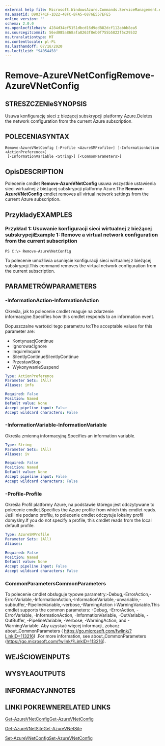 ```yaml
---
external help file: Microsoft.WindowsAzure.Commands.ServiceManagement.dll-Help.xml
ms.assetid: D903741F-1D22-48FC-BFA5-6876E557EFE5
online version: ''
schema: 2.0.0
ms.openlocfilehash: 4284d34ef5151dbcd16d9ed882dcf112abbb8ea5
ms.sourcegitcommit: 56ed085a868afa8263f8eb0f755b5822f5c29532
ms.translationtype: MT
ms.contentlocale: pl-PL
ms.lasthandoff: 07/18/2020
ms.locfileid: "94054458"
---
```

# <span data-ttu-id="0d2e0-101">Remove-AzureVNetConfig</span><span class="sxs-lookup"><span data-stu-id="0d2e0-101">Remove-AzureVNetConfig</span></span>

## <span data-ttu-id="0d2e0-102">STRESZCZENIe</span><span class="sxs-lookup"><span data-stu-id="0d2e0-102">SYNOPSIS</span></span>
<span data-ttu-id="0d2e0-103">Usuwa konfigurację sieci z bieżącej subskrypcji platformy Azure.</span><span class="sxs-lookup"><span data-stu-id="0d2e0-103">Deletes the network configuration from the current Azure subscription.</span></span>

## <span data-ttu-id="0d2e0-104">POLECENIA</span><span class="sxs-lookup"><span data-stu-id="0d2e0-104">SYNTAX</span></span>

```
Remove-AzureVNetConfig [-Profile <AzureSMProfile>] [-InformationAction <ActionPreference>]
 [-InformationVariable <String>] [<CommonParameters>]
```

## <span data-ttu-id="0d2e0-105">Opis</span><span class="sxs-lookup"><span data-stu-id="0d2e0-105">DESCRIPTION</span></span>
<span data-ttu-id="0d2e0-106">Polecenie cmdlet **Remove-AzureVNetConfig** usuwa wszystkie ustawienia sieci wirtualnej z bieżącej subskrypcji platformy Azure.</span><span class="sxs-lookup"><span data-stu-id="0d2e0-106">The **Remove-AzureVNetConfig** cmdlet removes all virtual network settings from the current Azure subscription.</span></span>

## <span data-ttu-id="0d2e0-107">Przykłady</span><span class="sxs-lookup"><span data-stu-id="0d2e0-107">EXAMPLES</span></span>

### <span data-ttu-id="0d2e0-108">Przykład 1: Usuwanie konfiguracji sieci wirtualnej z bieżącej subskrypcji</span><span class="sxs-lookup"><span data-stu-id="0d2e0-108">Example 1: Remove a virtual network configuration from the current subscription</span></span>
```
PS C:\> Remove-AzureVNetConfig
```

<span data-ttu-id="0d2e0-109">To polecenie umożliwia usunięcie konfiguracji sieci wirtualnej z bieżącej subskrypcji.</span><span class="sxs-lookup"><span data-stu-id="0d2e0-109">This command removes the virtual network configuration from the current subscription.</span></span>

## <span data-ttu-id="0d2e0-110">PARAMETRÓW</span><span class="sxs-lookup"><span data-stu-id="0d2e0-110">PARAMETERS</span></span>

### <span data-ttu-id="0d2e0-111">-InformationAction</span><span class="sxs-lookup"><span data-stu-id="0d2e0-111">-InformationAction</span></span>
<span data-ttu-id="0d2e0-112">Określa, jak to polecenie cmdlet reaguje na zdarzenie informacyjne.</span><span class="sxs-lookup"><span data-stu-id="0d2e0-112">Specifies how this cmdlet responds to an information event.</span></span>

<span data-ttu-id="0d2e0-113">Dopuszczalne wartości tego parametru to:</span><span class="sxs-lookup"><span data-stu-id="0d2e0-113">The acceptable values for this parameter are:</span></span>

- <span data-ttu-id="0d2e0-114">Kontynuacj</span><span class="sxs-lookup"><span data-stu-id="0d2e0-114">Continue</span></span>
- <span data-ttu-id="0d2e0-115">Ignorować</span><span class="sxs-lookup"><span data-stu-id="0d2e0-115">Ignore</span></span>
- <span data-ttu-id="0d2e0-116">Inquire</span><span class="sxs-lookup"><span data-stu-id="0d2e0-116">Inquire</span></span>
- <span data-ttu-id="0d2e0-117">SilentlyContinue</span><span class="sxs-lookup"><span data-stu-id="0d2e0-117">SilentlyContinue</span></span>
- <span data-ttu-id="0d2e0-118">Przestaw</span><span class="sxs-lookup"><span data-stu-id="0d2e0-118">Stop</span></span>
- <span data-ttu-id="0d2e0-119">Wykonywanie</span><span class="sxs-lookup"><span data-stu-id="0d2e0-119">Suspend</span></span>

```yaml
Type: ActionPreference
Parameter Sets: (All)
Aliases: infa

Required: False
Position: Named
Default value: None
Accept pipeline input: False
Accept wildcard characters: False
```

### <span data-ttu-id="0d2e0-120">-InformationVariable</span><span class="sxs-lookup"><span data-stu-id="0d2e0-120">-InformationVariable</span></span>
<span data-ttu-id="0d2e0-121">Określa zmienną informacyjną.</span><span class="sxs-lookup"><span data-stu-id="0d2e0-121">Specifies an information variable.</span></span>

```yaml
Type: String
Parameter Sets: (All)
Aliases: iv

Required: False
Position: Named
Default value: None
Accept pipeline input: False
Accept wildcard characters: False
```

### <span data-ttu-id="0d2e0-122">-Profile</span><span class="sxs-lookup"><span data-stu-id="0d2e0-122">-Profile</span></span>
<span data-ttu-id="0d2e0-123">Określa Profil platformy Azure, na podstawie którego jest odczytywane to polecenie cmdlet.</span><span class="sxs-lookup"><span data-stu-id="0d2e0-123">Specifies the Azure profile from which this cmdlet reads.</span></span>
<span data-ttu-id="0d2e0-124">Jeśli nie podano profilu, to polecenie cmdlet odczytuje lokalny profil domyślny.</span><span class="sxs-lookup"><span data-stu-id="0d2e0-124">If you do not specify a profile, this cmdlet reads from the local default profile.</span></span>

```yaml
Type: AzureSMProfile
Parameter Sets: (All)
Aliases: 

Required: False
Position: Named
Default value: None
Accept pipeline input: False
Accept wildcard characters: False
```

### <span data-ttu-id="0d2e0-125">CommonParameters</span><span class="sxs-lookup"><span data-stu-id="0d2e0-125">CommonParameters</span></span>
<span data-ttu-id="0d2e0-126">To polecenie cmdlet obsługuje typowe parametry:-Debug,-ErrorAction,-ErrorVariable,-InformationAction,-InformationVariable,-unvariable,-subbuffer,-PipelineVariable,-verbose,-WarningAction i-WarningVariable.</span><span class="sxs-lookup"><span data-stu-id="0d2e0-126">This cmdlet supports the common parameters: -Debug, -ErrorAction, -ErrorVariable, -InformationAction, -InformationVariable, -OutVariable, -OutBuffer, -PipelineVariable, -Verbose, -WarningAction, and -WarningVariable.</span></span> <span data-ttu-id="0d2e0-127">Aby uzyskać więcej informacji, zobacz about_CommonParameters ( https://go.microsoft.com/fwlink/?LinkID=113216) .</span><span class="sxs-lookup"><span data-stu-id="0d2e0-127">For more information, see about_CommonParameters (https://go.microsoft.com/fwlink/?LinkID=113216).</span></span>

## <span data-ttu-id="0d2e0-128">WEJŚCIOWE</span><span class="sxs-lookup"><span data-stu-id="0d2e0-128">INPUTS</span></span>

## <span data-ttu-id="0d2e0-129">WYSYŁA</span><span class="sxs-lookup"><span data-stu-id="0d2e0-129">OUTPUTS</span></span>

## <span data-ttu-id="0d2e0-130">INFORMACYJN</span><span class="sxs-lookup"><span data-stu-id="0d2e0-130">NOTES</span></span>

## <span data-ttu-id="0d2e0-131">LINKI POKREWNE</span><span class="sxs-lookup"><span data-stu-id="0d2e0-131">RELATED LINKS</span></span>

[<span data-ttu-id="0d2e0-132">Get-AzureVNetConfig</span><span class="sxs-lookup"><span data-stu-id="0d2e0-132">Get-AzureVNetConfig</span></span>](./Get-AzureVNetConfig.md)

[<span data-ttu-id="0d2e0-133">Get-AzureVNetSite</span><span class="sxs-lookup"><span data-stu-id="0d2e0-133">Get-AzureVNetSite</span></span>](./Get-AzureVNetSite.md)

[<span data-ttu-id="0d2e0-134">Set-AzureVNetConfig</span><span class="sxs-lookup"><span data-stu-id="0d2e0-134">Set-AzureVNetConfig</span></span>](./Set-AzureVNetConfig.md)


